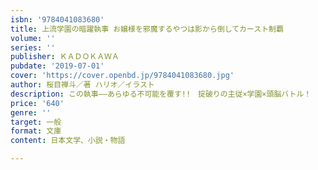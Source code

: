 ```yaml
---
isbn: '9784041083680'
title: 上流学園の暗躍執事 お嬢様を邪魔するやつは影から倒してカースト制覇
volume: ''
series: ''
publisher: ＫＡＤＯＫＡＷＡ
pubdate: '2019-07-01'
cover: 'https://cover.openbd.jp/9784041083680.jpg'
author: 桜目禅斗／著 ハリオ／イラスト
description: この執事――あらゆる不可能を覆す!!　掟破りの主従×学園×頭脳バトル！
price: '640'
genre: ''
target: 一般
format: 文庫
content: 日本文学、小説・物語

---
```

